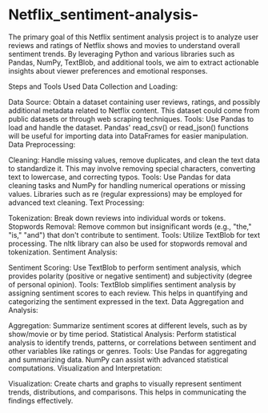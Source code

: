 # Netflix_sentiment-analysis-
The primary goal of this Netflix sentiment analysis project is to analyze user reviews and ratings of Netflix shows and movies to understand overall sentiment trends. By leveraging Python and various libraries such as Pandas, NumPy, TextBlob, and additional tools, we aim to extract actionable insights about viewer preferences and emotional responses.

Steps and Tools Used
Data Collection and Loading:

Data Source: Obtain a dataset containing user reviews, ratings, and possibly additional metadata related to Netflix content. This dataset could come from public datasets or through web scraping techniques.
Tools: Use Pandas to load and handle the dataset. Pandas' read_csv() or read_json() functions will be useful for importing data into DataFrames for easier manipulation.
Data Preprocessing:

Cleaning: Handle missing values, remove duplicates, and clean the text data to standardize it. This may involve removing special characters, converting text to lowercase, and correcting typos.
Tools: Use Pandas for data cleaning tasks and NumPy for handling numerical operations or missing values. Libraries such as re (regular expressions) may be employed for advanced text cleaning.
Text Processing:

Tokenization: Break down reviews into individual words or tokens.
Stopwords Removal: Remove common but insignificant words (e.g., "the," "is," "and") that don't contribute to sentiment.
Tools: Utilize TextBlob for text processing. The nltk library can also be used for stopwords removal and tokenization.
Sentiment Analysis:

Sentiment Scoring: Use TextBlob to perform sentiment analysis, which provides polarity (positive or negative sentiment) and subjectivity (degree of personal opinion).
Tools: TextBlob simplifies sentiment analysis by assigning sentiment scores to each review. This helps in quantifying and categorizing the sentiment expressed in the text.
Data Aggregation and Analysis:

Aggregation: Summarize sentiment scores at different levels, such as by show/movie or by time period.
Statistical Analysis: Perform statistical analysis to identify trends, patterns, or correlations between sentiment and other variables like ratings or genres.
Tools: Use Pandas for aggregating and summarizing data. NumPy can assist with advanced statistical computations.
Visualization and Interpretation:

Visualization: Create charts and graphs to visually represent sentiment trends, distributions, and comparisons. This helps in communicating the findings effectively.
